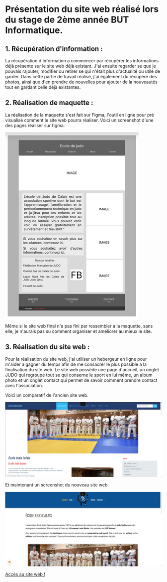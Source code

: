 # **Présentation du site web réalisé lors du stage de 2ème année BUT Informatique.**

## 1. Récupération d'information : <br> 

La récupération d'information a commencer par récupérer les informations déjà présente sur le site web déjà existant. J'ai ensuite regarder se que je pouvais rajouter, modifier ou retirer se qui n'était plus d'actualité ou utile de garder. 
Dans cette partie de travail réalisé, j'ai également du récupéré des photos, ainsi que d'en prendre de nouvelles pour ajouter de la nouveautés tout en gardant celle déjà existantes.

## 2. Réalisation de maquette : <br>

La réalisation de la maquette s'est fait sur Figma, l'outil en ligne pour pré visualisé comment le site web pourra réaliser. 
Voici un screenshot d'une des pages réaliser sur figma. 

![image, screenshot maquette](./images/Screenshot1.png)

Même si le site web final n'a pas fini par ressembler a la maquette, sans elle, je n'aurais pas su comment organiser et améliorer au mieux le site.

## 3. Réalisation du site web : <br>

Pour la réalisation du site web, j'ai utiliser un hebergeur en ligne pour m'aider a gagner du temps afin de me consacrer le plus possible a la finalisation du site web. Le site web possède une page d'accueil, un onglet JUDO qui regroupe tout se qui conserne le sport en lui même, un album photo et un onglet contact qui permet de savoir comment prendre contact avec l'association.

Voici un comparatif de l'ancien site web.

![image, screenshot ancien site](./images/Screenshot2.png)

Et maintenant un screenshot du nouveau site web.

![image, screenshot nouveau site](./images/Screenshot3.png)

[Accès au site web !](https://ecole-de-judo-de-calais.e-monsite.com)










